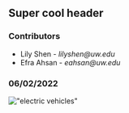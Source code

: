 ## Super cool header

### Contributors
* Lily Shen - _lilyshen@uw.edu_
* Efra Ahsan - _eahsan@uw.edu_

### 06/02/2022

!["electric vehicles"](https://www.lifeder.com/wp-content/uploads/2020/11/coche-electrico-ilustracion-min.jpg)

